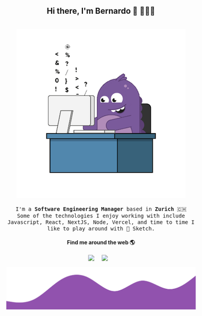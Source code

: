 <h2 align='center'> Hi there, I'm Bernardo 👋 🧑🏻‍💻 </h2>

<p align="center">
  <br><img src="https://github.com/bernardodestefano/bernardodestefano/blob/master/assets/dev.gif" width="450px"><br><br>
  <samp> I'm a <b>Software Engineering Manager</b> based in <b>Zurich</b> 🇨🇭 <br>Some of the technologies I enjoy working with include Javascript, React, NextJS, Node, Vercel, and time to time I like to play around with 💎 Sketch. 
  </samp>
  <br>
</p>

<h4  align='center'>Find me around the web 🌎 </h4>

<p align='center'>
  <a href="https://www.linkedin.com/in/bernardodestefano/"><img src="https://img.shields.io/badge/linkedin-%230077B5.svg?&style=for-the-badge&logo=linkedin&logoColor=white" /></a>&nbsp;&nbsp;&nbsp;&nbsp;
  <a href="mailto:bernardo.destefano@gmail.com?subject=Hello%20Bernardo"><img src="https://img.shields.io/badge/gmail-%23D14836.svg?&style=for-the-badge&logo=gmail&logoColor=white" /></a>&nbsp;&nbsp;&nbsp;&nbsp;
</p>

<img src="https://github.com/bernardodestefano/bernardodestefano/blob/master/assets/wave.svg" />

